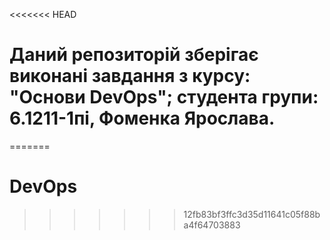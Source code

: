 <<<<<<< HEAD
# Даний репозиторій зберігає виконані завдання з курсу: "Основи DevOps"; студента групи: 6.1211-1пі, Фоменка Ярослава.
=======
# DevOps
>>>>>>> 12fb83bf3ffc3d35d11641c05f88ba4f64703883
